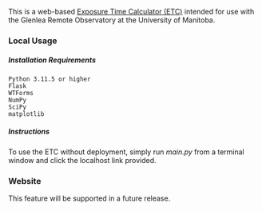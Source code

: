 This is a web-based [Exposure Time Calculator (ETC)](http://etcglenlea.physics.umanitoba.ca) intended for use with the Glenlea Remote Observatory at the University of Manitoba.
### Local Usage
##### Installation Requirements

	Python 3.11.5 or higher
	Flask
	WTForms
	NumPy
	SciPy
	matplotlib

##### Instructions
To use the ETC without deployment, simply run *main.py* from a terminal window and click the localhost link provided.

### Website
This feature will be supported in a future release. 
